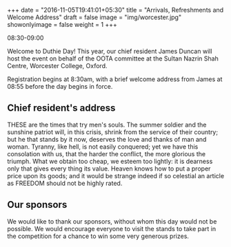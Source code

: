 +++
date = "2016-11-05T19:41:01+05:30"
title = "Arrivals, Refreshments and Welcome Address"
draft = false
image = "img/worcester.jpg"
showonlyimage = false
weight = 1
+++

08:30-09:00
<!--more-->

Welcome to Duthie Day! This year, our chief resident James Duncan will host the event on behalf of the OOTA committee at the Sultan Nazrin Shah Centre, Worcester College, Oxford.

Registration begins at 8:30am, with a brief welcome address from James at 08:55 before the day begins in force.


## Chief resident's address
THESE are the times that try men's souls. The summer soldier and the sunshine patriot will, in this crisis, shrink from the service of their country; but he that stands by it now, deserves the love and thanks of man and woman. Tyranny, like hell, is not easily conquered; yet we have this consolation with us, that the harder the conflict, the more glorious the triumph. What we obtain too cheap, we esteem too lightly: it is dearness only that gives every thing its value. Heaven knows how to put a proper price upon its goods; and it would be strange indeed if so celestial an article as FREEDOM should not be highly rated.

## Our sponsors

We would like to thank our sponsors, without whom this day would not be possible. We would encourage everyone to visit the stands to take part in the competition for a chance to win some very generous prizes.
